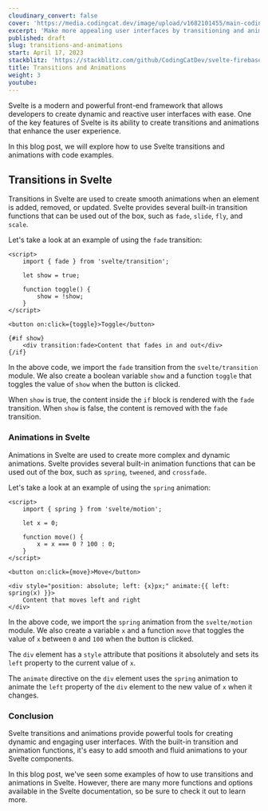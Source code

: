 ```yaml
---
cloudinary_convert: false
cover: 'https://media.codingcat.dev/image/upload/v1682101455/main-codingcatdev-photo/courses/svelte/transitions-and-animations.png'
excerpt: 'Make more appealing user interfaces by transitioning and animating DOM elements.'
published: draft
slug: transitions-and-animations
start: April 17, 2023
stackblitz: 'https://stackblitz.com/github/CodingCatDev/svelte-firebase-course/tree/12-transitions-and-animations?embed=1&file=apps/svelte-site/src/routes/+page.svelte'
title: Transitions and Animations
weight: 3
youtube:
---
```


Svelte is a modern and powerful front-end framework that allows developers to create dynamic and reactive user interfaces with ease. One of the key features of Svelte is its ability to create transitions and animations that enhance the user experience.

In this blog post, we will explore how to use Svelte transitions and animations with code examples.

## Transitions in Svelte

Transitions in Svelte are used to create smooth animations when an element is added, removed, or updated. Svelte provides several built-in transition functions that can be used out of the box, such as `fade`, `slide`, `fly`, and `scale`.

Let's take a look at an example of using the `fade` transition:

```svelte
<script>
	import { fade } from 'svelte/transition';

	let show = true;

	function toggle() {
		show = !show;
	}
</script>

<button on:click={toggle}>Toggle</button>

{#if show}
	<div transition:fade>Content that fades in and out</div>
{/if}
```

In the above code, we import the `fade` transition from the `svelte/transition` module. We also create a boolean variable `show` and a function `toggle` that toggles the value of `show` when the button is clicked.

When `show` is true, the content inside the `if` block is rendered with the `fade` transition. When `show` is false, the content is removed with the `fade` transition.

### Animations in Svelte

Animations in Svelte are used to create more complex and dynamic animations. Svelte provides several built-in animation functions that can be used out of the box, such as `spring`, `tweened`, and `crossfade`.

Let's take a look at an example of using the `spring` animation:

```svelte
<script>
	import { spring } from 'svelte/motion';

	let x = 0;

	function move() {
		x = x === 0 ? 100 : 0;
	}
</script>

<button on:click={move}>Move</button>

<div style="position: absolute; left: {x}px;" animate:{{ left: spring(x) }}>
	Content that moves left and right
</div>
```

In the above code, we import the `spring` animation from the `svelte/motion` module. We also create a variable `x` and a function `move` that toggles the value of `x` between `0` and `100` when the button is clicked.

The `div` element has a `style` attribute that positions it absolutely and sets its `left` property to the current value of `x`.

The `animate` directive on the `div` element uses the `spring` animation to animate the `left` property of the `div` element to the new value of `x` when it changes.

### Conclusion

Svelte transitions and animations provide powerful tools for creating dynamic and engaging user interfaces. With the built-in transition and animation functions, it's easy to add smooth and fluid animations to your Svelte components.

In this blog post, we've seen some examples of how to use transitions and animations in Svelte. However, there are many more functions and options available in the Svelte documentation, so be sure to check it out to learn more.
